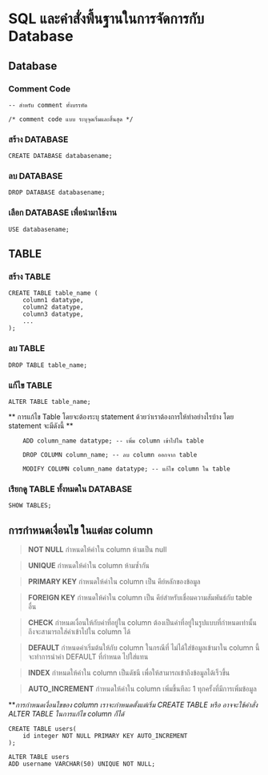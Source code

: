 # SQL และคำสั่งพื้นฐานในการจัดการกับ Database #

## Database ##

### Comment Code ###
```
-- สำหรับ comment ทั้งบรรทัด

/* comment code แบบ ระบุจุดเริ่มและสิ้นสุด */
```

### สร้าง DATABASE ###

```
CREATE DATABASE databasename;
```
### ลบ DATABASE ###

```
DROP DATABASE databasename;
```
### เลือก DATABASE เพื่อนำมาใช้งาน ###
```
USE databasename;
```
## TABLE ##

### สร้าง TABLE ###
```
CREATE TABLE table_name (
    column1 datatype,
    column2 datatype,
    column3 datatype,
    ...
);
```
### ลบ TABLE ###
```
DROP TABLE table_name;
```

### แก้ไข TABLE ###
```
ALTER TABLE table_name;
```

** การแก้ไข Table โดยจะต้องระบุ statement ด้วยว่าเราต้องการให้ทำอย่างไรบ้าง โดย statement จะมีดังนี้ **

```
    ADD column_name datatype; -- เพิ่ม column เข้าไปใน table
```

```
    DROP COLUMN column_name; -- ลบ column ออกจาก table
```

```
    MODIFY COLUMN column_name datatype; -- แก้ไข column ใน table
```

### เรียกดู TABLE ทั้งหมดใน DATABASE ###
```
SHOW TABLES;
```

## การกำหนดเงื่อนไข ในแต่ละ column ##

> **NOT NULL** กำหนดให้ค่าใน column ห้ามเป็น null

> **UNIQUE** กำหนดให้ค่าใน column ห้ามซ้ำกัน

> **PRIMARY KEY** กำหนดให้ค่าใน column เป็น คีย์หลักของข้อมูล

> **FOREIGN KEY** กำหนดให้ค่าใน column เป็น คีย์สำหรับเชื่อมความสัมพันธ์กับ table อื่น

> **CHECK** กำหนดเงื่อนให้กับค่าที่อยู่ใน column ต้องเป็นค่าที่อยู่ในรูปแบบที่กำหนดเท่านั้นถึงจะสามารถใส่ค่าเข้าไปใน column ได้

> **DEFAULT** กำหนดค่าเริ่มต้นให้กับ column ในกรณีที่ ไม่ได้ใส่ข้อมูลเข้ามาใน column นี้ จะทำการนำค่า DEFAULT ที่กำหนด ไปใส่แทน

> **INDEX** กำหนดให้ค่าใน column เป็นดัชนี เพื่อให้สามารถเข้าถึงข้อมูลได้เร็วขึ้น

> **AUTO_INCREMENT** กำหนดให้ค่าใน column เพิ่มขึ้นทีละ 1 ทุกครั้งที่มีการเพิ่มข้อมูล

***การกำหนดเงื่อนไขของ column เราจะกำหนดตั้งแต่เริ่ม CREATE TABLE หรือ อาจจะใช้คำสั่ง ALTER TABLE ในการแก้ไข column ก็ได้*
```
CREATE TABLE users(
    id integer NOT NULL PRIMARY KEY AUTO_INCREMENT
);
```

```
ALTER TABLE users
ADD username VARCHAR(50) UNIQUE NOT NULL;
```